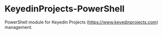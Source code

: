 # KeyedinProjects-PowerShell
PowerShell module for Keyedin Projects (https://www.keyedinprojects.com) management.
